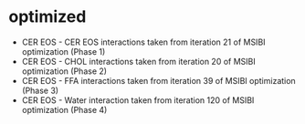 # optimized

- CER EOS - CER EOS interactions taken from iteration 21 of MSIBI optimization (Phase 1)
- CER EOS - CHOL interactions taken from iteration 20 of MSIBI optimization (Phase 2)
- CER EOS - FFA interactions taken from iteration 39 of MSIBI optimization (Phase 3)
- CER EOS - Water interaction taken from iteration 120 of MSIBI optimization (Phase 4)

